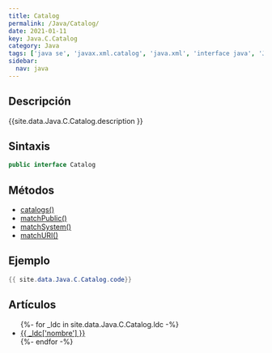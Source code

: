```yaml
---
title: Catalog
permalink: /Java/Catalog/
date: 2021-01-11
key: Java.C.Catalog
category: Java
tags: ['java se', 'javax.xml.catalog', 'java.xml', 'interface java', 'Java 9']
sidebar: 
  nav: java
---
```


## Descripción
{{site.data.Java.C.Catalog.description }}

## Sintaxis
~~~java
public interface Catalog
~~~

## Métodos
* [catalogs()](/Java/Catalog/catalogs)
* [matchPublic()](/Java/Catalog/matchPublic)
* [matchSystem()](/Java/Catalog/matchSystem)
* [matchURI()](/Java/Catalog/matchURI)

## Ejemplo
~~~java
{{ site.data.Java.C.Catalog.code}}
~~~

## Artículos
<ul>
{%- for _ldc in site.data.Java.C.Catalog.ldc -%}
   <li>
       <a href="{{_ldc['url'] }}">{{ _ldc['nombre'] }}</a>
   </li>
{%- endfor -%}
</ul>
